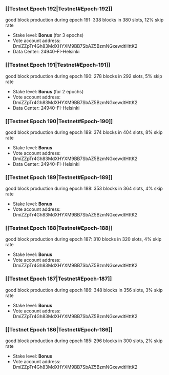 ### [[Testnet Epoch 192|Testnet#Epoch-192]]
good block production during epoch 191: 338 blocks in 380 slots, 12% skip rate
* Stake level: **Bonus** (for 3 epochs)
* Vote account address: DmiZZpTr4Gh83MdXHYXM9BB7SbAZ5BzmNGxewdtHttK2
* Data Center: 24940-FI-Helsinki
### [[Testnet Epoch 191|Testnet#Epoch-191]]
good block production during epoch 190: 278 blocks in 292 slots, 5% skip rate
* Stake level: **Bonus** (for 2 epochs)
* Vote account address: DmiZZpTr4Gh83MdXHYXM9BB7SbAZ5BzmNGxewdtHttK2
* Data Center: 24940-FI-Helsinki
### [[Testnet Epoch 190|Testnet#Epoch-190]]
good block production during epoch 189: 374 blocks in 404 slots, 8% skip rate
* Stake level: **Bonus**
* Vote account address: DmiZZpTr4Gh83MdXHYXM9BB7SbAZ5BzmNGxewdtHttK2
* Data Center: 24940-FI-Helsinki
### [[Testnet Epoch 189|Testnet#Epoch-189]]
good block production during epoch 188: 353 blocks in 364 slots, 4% skip rate
* Stake level: **Bonus**
* Vote account address: DmiZZpTr4Gh83MdXHYXM9BB7SbAZ5BzmNGxewdtHttK2
### [[Testnet Epoch 188|Testnet#Epoch-188]]
good block production during epoch 187: 310 blocks in 320 slots, 4% skip rate
* Stake level: **Bonus**
* Vote account address: DmiZZpTr4Gh83MdXHYXM9BB7SbAZ5BzmNGxewdtHttK2
### [[Testnet Epoch 187|Testnet#Epoch-187]]
good block production during epoch 186: 348 blocks in 356 slots, 3% skip rate
* Stake level: **Bonus**
* Vote account address: DmiZZpTr4Gh83MdXHYXM9BB7SbAZ5BzmNGxewdtHttK2
### [[Testnet Epoch 186|Testnet#Epoch-186]]
good block production during epoch 185: 296 blocks in 300 slots, 2% skip rate
* Stake level: **Bonus**
* Vote account address: DmiZZpTr4Gh83MdXHYXM9BB7SbAZ5BzmNGxewdtHttK2